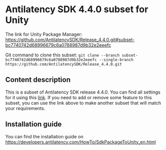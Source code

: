 # Antilatency SDK 4.4.0 subset for Unity

The link for Unity Package Manager: https://github.com/AntilatencySDK/Release_4.4.0.git#subset-bc7740742d68996679c6a0788987d9b32e2eeefc

Git command to clone this subset: `git clone --branch subset-bc7740742d68996679c6a0788987d9b32e2eeefc --single-branch https://github.com/AntilatencySDK/Release_4.4.0.git`

## Content description

This is a subset of Antilatency SDK release 4.4.0. You can find all settings for it using this [link](https://developers.antilatency.com/Sdk/Configurator_en.html#{"Libraries":{"AltEnvironmentAdditionalMarkers":true,"AltEnvironmentArbitrary2D":false,"AltEnvironmentHorizontalGrid":false,"AltEnvironmentPillars":false,"AltEnvironmentRectangle":true,"AltEnvironmentSelector":true,"AltEnvironmentSides":true,"AltTracking":true,"Bracer":false,"DeviceNetwork":true,"HardwareExtensionInterface":true,"IllumetryDisplay":false,"PhysicalConfigurableEnvironment":true,"RadioMetrics":true,"StereoGlasses":false,"StorageClient":true,"TrackingAlignment":true},"OS":{"Android":{"aar":true},"Linux":{"x86_64":true},"WindowsDesktop":{"x64":true,"x86":true},"WindowsUWP":{"arm64-v8a":true,"armeabi-v7a":true,"x64":true}},"Release":"4.4.0","Target":"Unity","TargetSettings":{"Components":{"AltEnvironmentComponents":true,"AltTrackingComponents":true,"BracerComponents":false,"DeviceNetworkComponents":true,"StorageClientComponents":true},"MathTypes":"UnityEngine.Math","UnityComponents":true,"UnityVersion":"2019.x-2021.x"}}). If you need to add or remove some feature to this subset, you can use the link above to make another subset that will match your requirements.

## Installation guide

You can find the installation guide on https://developers.antilatency.com/HowTo/SdkPackageToUnity_en.html